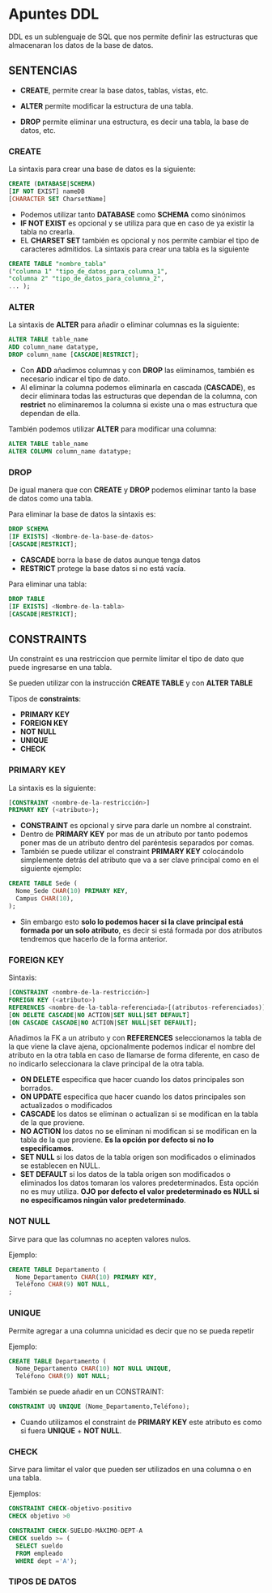 # Apuntes DDL

DDL es un sublenguaje de SQL que nos permite definir las estructuras que almacenaran los datos de la base de datos.

## SENTENCIAS

* **CREATE**, permite crear la base datos, tablas, vistas, etc.

* **ALTER** permite modificar la estructura de una tabla.

* **DROP** permite eliminar una estructura, es decir una tabla, la base de datos, etc.

###  CREATE
La sintaxis para crear una base de datos es la siguiente:
```sql
CREATE (DATABASE|SCHEMA)
[IF NOT EXIST] nameDB
[CHARACTER SET CharsetName]
```
* Podemos utilizar tanto **DATABASE** como **SCHEMA** como sinónimos
* **IF NOT EXIST** es opcional y se utiliza para que en caso de ya existir la tabla no crearla.
* EL **CHARSET SET** también es opcional y nos permite cambiar el tipo de caracteres admitidos.
La sintaxis para crear una tabla es la siguiente
```sql
CREATE TABLE "nombre_tabla"
("columna 1" "tipo_de_datos_para_columna_1",
"columna 2" "tipo_de_datos_para_columna_2",
... );
```

### ALTER
La sintaxis de **ALTER** para añadir o eliminar columnas es la siguiente:
```sql
ALTER TABLE table_name
ADD column_name datatype,
DROP column_name [CASCADE|RESTRICT];
```
* Con **ADD** añadimos columnas y con **DROP** las eliminamos, también es necesario indicar el tipo de dato.
* Al eliminar la columna podemos eliminarla en cascada (**CASCADE**), es decir eliminara todas las estructuras que dependan de la columna, con **restrict**  no eliminaremos la columna si existe una o mas estructura que dependan de ella.

También podemos utilizar **ALTER** para modificar una columna:
```sql
ALTER TABLE table_name
ALTER COLUMN column_name datatype;
```
### DROP
De igual manera que con **CREATE** y **DROP** podemos eliminar tanto la base de datos como una tabla.

Para eliminar la base de datos la sintaxis es:
```sql
DROP SCHEMA
[IF EXISTS] <Nombre-de-la-base-de-datos>
[CASCADE|RESTRICT];
```
* **CASCADE** borra la base de datos aunque tenga datos
* **RESTRICT** protege la base datos si no está vacía.

Para eliminar una tabla:
```sql
DROP TABLE
[IF EXISTS] <Nombre-de-la-tabla>
[CASCADE|RESTRICT];
```

## CONSTRAINTS
Un constraint es una restriccion que permite limitar el tipo de dato que puede ingresarse en una tabla. 

Se pueden utilizar con la instrucción **CREATE TABLE** y con **ALTER TABLE**

Tipos de **constraints**:

* **PRIMARY KEY**
* **FOREIGN KEY**
* **NOT NULL**
* **UNIQUE**
* **CHECK**

### PRIMARY KEY

La sintaxis es la siguiente:
```sql
[CONSTRAINT <nombre-de-la-restricción>]
PRIMARY KEY (<atributo>);
```
* **CONSTRAINT** es opcional y sirve para darle un nombre al constraint.
* Dentro de **PRIMARY KEY** por mas de un atributo por tanto podemos poner mas de un atributo dentro del paréntesis separados por comas.
* También se puede utilizar el constraint **PRIMARY KEY** colocándolo simplemente detrás del atributo que va a ser clave principal como en el siguiente ejemplo:
```sql
CREATE TABLE Sede (
  Nome_Sede CHAR(10) PRIMARY KEY,
  Campus CHAR(10),
);
```
* Sin embargo esto **solo lo podemos hacer si la clave principal está formada por un solo atributo**, es decir si está formada por dos atributos tendremos que hacerlo de la forma anterior.

### FOREIGN KEY
Sintaxis:
```sql
[CONSTRAINT <nombre-de-la-restricción>]
FOREIGN KEY (<atributo>)
REFERENCES <nombre-de-la-tabla-referenciada>[(atributos-referenciados)]
[ON DELETE CASCADE|NO ACTION|SET NULL|SET DEFAULT]
[ON CASCADE CASCADE|NO ACTION|SET NULL|SET DEFAULT];
```
Añadimos la FK a un atributo y con **REFERENCES** seleccionamos la tabla de la que viene la clave ajena, opcionalmente podemos indicar el nombre del atributo en la otra tabla en caso de llamarse de forma diferente, en caso de no indicarlo seleccionara la clave principal de la otra tabla.
* **ON DELETE** especifica que hacer cuando los datos principales son borrados.
* **ON UPDATE** especifica que hacer cuando los datos principales son actualizados o modificados
* **CASCADE** los datos se eliminan o actualizan si se modifican en la tabla de la que proviene.
* **NO ACTION** los datos no se eliminan ni modifican si se modifican en la tabla de la que proviene. **Es la opción por defecto si no lo especificamos**.
* **SET NULL** si los datos de la tabla origen son modificados o eliminados se establecen en NULL.
* **SET DEFAULT** si los datos de la tabla origen son modificados o eliminados los datos tomaran los valores predeterminados. Esta opción no es muy utiliza. **OJO por defecto el valor predeterminado es NULL si no especificamos ningún valor predeterminado**.

### NOT NULL
Sirve para que las columnas no acepten valores nulos.

Ejemplo:
```sql
CREATE TABLE Departamento (
  Nome_Departamento CHAR(10) PRIMARY KEY,
  Teléfono CHAR(9) NOT NULL,
;
```
### UNIQUE
Permite agregar a una columna unicidad es decir que no se pueda repetir

Ejemplo:

```sql
CREATE TABLE Departamento (
  Nome_Departamento CHAR(10) NOT NULL UNIQUE,
  Teléfono CHAR(9) NOT NULL;
```
También se puede añadir en un CONSTRAINT:
```sql
CONSTRAINT UQ UNIQUE (Nome_Departamento,Teléfono);
```
* Cuando utilizamos el constraint de **PRIMARY KEY** este atributo es como si fuera **UNIQUE** + **NOT NULL**.

### CHECK
Sirve para limitar el valor que pueden ser utilizados en una columna o en una tabla.

Ejemplos:
```sql
CONSTRAINT CHECK-objetivo-positivo
CHECK objetivo >0
```
```sql
CONSTRAINT CHECK-SUELDO-MÁXIMO-DEPT-A
CHECK sueldo >= (
  SELECT sueldo
  FROM empleado
  WHERE dept ='A');
```

### TIPOS DE DATOS
